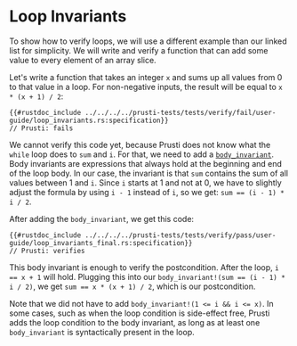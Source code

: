 # Loop Invariants

To show how to verify loops, we will use a different example than our linked list for simplicity.
We will write and verify a function that can add some value to every element of an array slice.

Let's write a function that takes an integer `x` and sums up all values from 0 to that value in a loop.
For non-negative inputs, the result will be equal to `x * (x + 1) / 2`:

```rust,noplaypen
{{#rustdoc_include ../../../../prusti-tests/tests/verify/fail/user-guide/loop_invariants.rs:specification}}
// Prusti: fails
```

We cannot verify this code yet, because Prusti does not know what the `while` loop does to `sum` and `i`. For that, we need to add a [`body_invariant`](../verify/loop.md). Body invariants are expressions that always hold at the beginning and end of the loop body. In our case, the invariant is that `sum` contains the sum of all values between 1 and `i`. Since `i` starts at 1 and not at 0, we have to slightly adjust the formula by using `i - 1` instead of `i`, so we get: `sum == (i - 1) * i / 2`.

After adding the `body_invariant`, we get this code:

```rust,noplaypen
{{#rustdoc_include ../../../../prusti-tests/tests/verify/pass/user-guide/loop_invariants_final.rs:specification}}
// Prusti: verifies
```

This body invariant is enough to verify the postcondition. After the loop, `i == x + 1` will hold. Plugging this into our `body_invariant!(sum == (i - 1) * i / 2)`, we get `sum == x * (x + 1) / 2`, which is our postcondition.

Note that we did not have to add `body_invariant!(1 <= i && i <= x)`. In some cases, such as when the loop condition is side-effect free, Prusti adds the loop condition to the body invariant, as long as at least one `body_invariant` is syntactically present in the loop.
